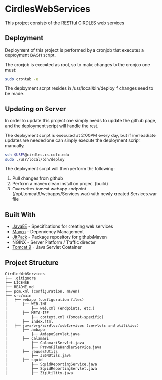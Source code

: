 # CirdlesWebServices

This project consists of the RESTful CIRDLES web services

## Deployment

Deployment of this project is performed by a cronjob that executes a deployment BASH script.

The cronjob is executed as root, so to make changes to the cronjob one must: 

```BASH
sudo crontab -e
```
The deployment script resides in /usr/local/bin/deploy if changes need to be made.

## Updating on Server

In order to update this project one simply needs to update the github page, and the deployment script will handle the rest.

The deployment script is executed at 2:00AM every day, but if immeadiate updates are needed one can simply execute the deployment script manually:

```BASH
ssh $USER@cirdles.cs.cofc.edu
sudo ./usr/local/bin/deploy
```

The deployment script will then perform the following:

1. Pull changes from github
2. Perform a maven clean install on project (build)
3. Overwrites tomcat webapp endpoint (/opt/tomcat9/webapps/Services.war) with newly created Services.war file

## Built With

* [JavaEE](http://www.oracle.com/technetwork/java/javaee/tech/index.html) - Specifications for creating web services
* [Maven](https://maven.apache.org/) - Dependency Management
* [JitPack](https://jitpack.io/) - Package repository for github/Maven
* [NGINX](https://www.nginx.com/) - Server Platform / Traffic director
* [Tomcat 9](http://tomcat.apache.org/) - Java Servlet Container


## Project Structure

```
CirdlesWebServices
├── .gitignore
├── LICENSE
├── README.md
├── pom.xml (configuration, maven)
├── src/main
|   ├── webapp (configuration files)
|       ├── WEB-INF
|           ├── web.xml (endpoints, etc.)
|       ├── META-INF
|           ├── context.xml (Tomcat-specific)
|       ├── index.html
|   ├── java/org/cirdles/webServices (servlets and utilities)
|       ├── ambapo
|           ├── AmbapoServlet.java
|       ├── calamari
|           ├── CalamariServlet.java
|           ├── PrawnFileHandlerService.java
|       ├── requestUtils
|           ├── JSONUtils.java
|       ├── squid
|           ├── SquidReportingService.java
|           ├── SquidReportingServlet.java
|           ├── ZipUtility.java
```
